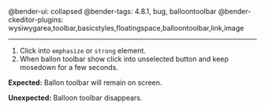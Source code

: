 @bender-ui: collapsed
@bender-tags: 4.8.1, bug, balloontoolbar
@bender-ckeditor-plugins: wysiwygarea,toolbar,basicstyles,floatingspace,balloontoolbar,link,image

----

1. Click into `emphasize` or `strong` element.
2. When ballon toolbar show click into unselected button and keep mosedown for a few seconds.

**Expected:** Ballon toolbar will remain on screen.

**Unexpected:** Balloon toolbar disappears.
